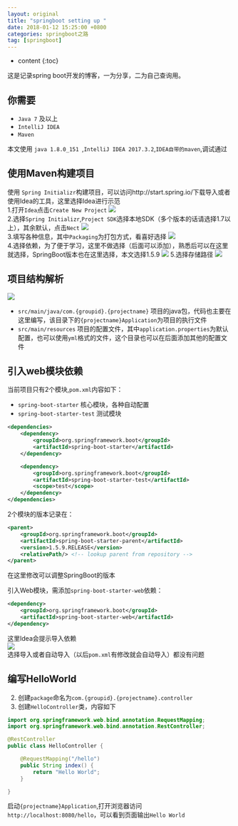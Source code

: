 ```yaml
---
layout: original
title: "springboot setting up "
date: 2018-01-12 15:25:00 +0800 
categories: springboot之路
tag: [springboot]
---
```

* content
{:toc}

这是记录spring boot开发的博客，一为分享，二为自己查询用。 

<!-- more -->
## 你需要
+ ```Java 7``` 及以上  
+ ```IntelliJ IDEA ```
+ ```Maven ```  

本文使用 ```java 1.8.0_151 ```,```IntelliJ IDEA 2017.3.2```,```IDEA自带的maven```,调试通过
<!-- TOC -->

## 使用Maven构建项目 
使用 ```Spring Initializr```构建项目，可以访问http://start.spring.io/下载导入或者使用Idea的工具，这里选择Idea进行示范  
1.打开```Idea```点击```Create New Project```
![](/img_blog/spring-boot/2018-01-12-1.png)  
2.选择```Spring Initializr```,```Project SDK```选择本地SDK（多个版本的话请选择1.7以上），其余默认，点击```Nect```
![](/img_blog/spring-boot/2018-01-12-2.png)  
3.填写各种信息，其中```Packaging```为打包方式，看喜好选择
![](/img_blog/spring-boot/2018-01-12-3.png)  
4.选择依赖，为了便于学习，这里不做选择（后面可以添加），熟悉后可以在这里就选择，SpringBoot版本也在这里选择，本文选择1.5.9
![](/img_blog/spring-boot/2018-01-12-4.png)
5.选择存储路径
![](/img_blog/spring-boot/2018-01-12-5.png)
## 项目结构解析
![](/img_blog/spring-boot/2018-01-12-6.png)  
+ ```src/main/java/com.{groupid}.{projectname}``` 项目的java包，代码也主要在这里编写，该目录下的```{projectname}Application```为项目的执行文件  
+ ```src/main/resources``` 项目的配置文件，其中```application.properties```为默认配置，也可以使用```yml```格式的文件，这个目录也可以在后面添加其他的配置文件  

## 引入web模块依赖  
当前项目只有2个模块,```pom.xml```内容如下：  
+ ```spring-boot-starter```  核心模块，各种自动配置
+ ```spring-boot-starter-test``` 测试模块  

```xml
<dependencies>
	<dependency>
        <groupId>org.springframework.boot</groupId>
        <artifactId>spring-boot-starter</artifactId>
	</dependency>

    <dependency>
        <groupId>org.springframework.boot</groupId>
        <artifactId>spring-boot-starter-test</artifactId>
        <scope>test</scope>
    </dependency>
</dependencies>
```
2个模块的版本记录在：
```xml
<parent>
    <groupId>org.springframework.boot</groupId>
    <artifactId>spring-boot-starter-parent</artifactId>
    <version>1.5.9.RELEASE</version>
    <relativePath/> <!-- lookup parent from repository -->
</parent>
```
在这里修改可以调整SpringBoot的版本  

引入Web模块，需添加```spring-boot-starter-web```依赖：
```xml
<dependency>
    <groupId>org.springframework.boot</groupId>
    <artifactId>spring-boot-starter-web</artifactId>
</dependency>
```
这里Idea会提示导入依赖  
![](/img_blog/spring-boot/2018-01-12-7.png)  
选择导入或者自动导入（以后```pom.xml```有修改就会自动导入）都没有问题  

## 编写HelloWorld  
2. 创建```package```命名为```com.{groupid}.{projectname}.controller``` 
2. 创建```HelloController```类，内容如下  

```java
import org.springframework.web.bind.annotation.RequestMapping;
import org.springframework.web.bind.annotation.RestController;

@RestController
public class HelloController {

    @RequestMapping("/hello")
    public String index() {
        return "Hello World";
    }

}
```  

启动```{projectname}Application```,打开浏览器访问```http://localhost:8080/hello```，可以看到页面输出```Hello World```